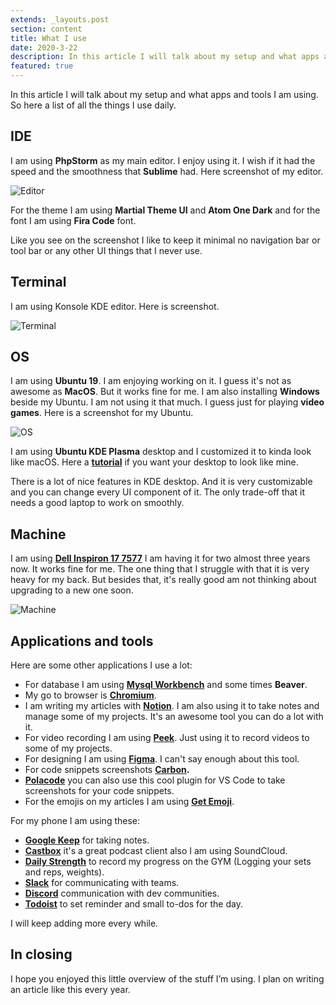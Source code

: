 ```yaml
---
extends: _layouts.post
section: content
title: What I use
date: 2020-3-22
description: In this article I will talk about my setup and what apps and tools I am using. So here a list of all the things I use daily.
featured: true
---
```


In this article I will talk about my setup and what apps and tools I am using. So here a list of all the things I use daily.

## IDE

I am using **PhpStorm** as my main editor. I enjoy using it. I wish if it had the speed and the smoothness that **Sublime** had. Here screenshot of my editor.

![Editor](/assets/img/what-i-use/editor.jpeg)

For the theme I am using **Martial Theme UI** and **Atom One Dark** and for the font I am using **Fira Code** font. 

Like you see on the screenshot I like to keep it minimal no navigation bar or tool bar or any other UI things that I never use.

## Terminal

I am using Konsole KDE editor. Here is screenshot.

![Terminal](/assets/img/what-i-use/terminal.jpeg)

## OS

I am using **Ubuntu 19**. I am enjoying working on it. I guess it's not as awesome as **MacOS**. But it works fine for me. I am also installing **Windows** beside my Ubuntu. I am not using it that much. I guess just for playing **video games**. Here is a screenshot for my Ubuntu.

![OS](/assets/img/what-i-use/os.jpeg)

I am using **Ubuntu KDE Plasma** desktop and I customized it to kinda look like macOS. Here a [**tutorial**](https://www.youtube.com/watch?v=OBCBqEC6sS8&t) if you want your desktop to look like mine.

There is a lot of nice features in KDE desktop. And it is very customizable and you can change every UI component of it. The only trade-off that it needs a good laptop to work on smoothly.

## Machine

I am using **[Dell Inspiron 17 7577](https://www.notebookcheck.net/Dell-Inspiron-15-7000-7577-i7-7700HQ-GTX-1060-Max-Q-4K-UHD-Laptop-Review.282650.0.html)** I am having it for two almost three years now. It works fine for me. The one thing that I struggle with that it is very heavy for my back. But besides that, it's really good am not thinking about upgrading to a new one soon.

![Machine](/assets/img/what-i-use/machine.jpeg)

## Applications and tools

Here are some other applications I use a lot:

- For database I am using **[Mysql Workbench](https://dev.mysql.com/downloads/workbench/)** and some times **Beaver**.
- My go to browser is **[Chromium](https://itsfoss.com/install-chromium-ubuntu/)**.
- I am writing my articles with **[Notion](https://www.notion.so/)**. I am also using it to take notes and manage some of my projects. It's an awesome tool you can do a lot with it.
- For video recording I am using **[Peek](https://github.com/phw/peek)**. Just using it to record videos to some of my projects.
- For designing I am using **[Figma](https://www.figma.com/)**. I can't say enough about this tool.
- For code snippets screenshots **[Carbon](https://carbon.now.sh/).**
- **[Polacode](https://github.com/octref/polacode)** you can also use this cool plugin for VS Code to take screenshots for your code snippets.
- For the emojis on my articles I am using **[Get Emoji](https://getemoji.com/)**.

For my phone I am using these:

- **[Google Keep](https://keep.google.com/)** for taking notes.
- **[Castbox](https://castbox.fm/)** it's a great podcast client also I am using SoundCloud.
- **[Daily Strength](https://play.google.com/store/apps/details?id=com.anthonyng.workoutapp&hl=en_US)** to record my progress on the GYM (Logging your sets and reps, weights).
- **[Slack](https://slack.com/)** for communicating with teams.
- **[Discord](https://discordapp.com/)** communication with dev communities.
- **[Todoist](https://todoist.com/)** to set reminder and small to-dos for the day.

I will keep adding more every while. 

## In closing

I hope you enjoyed this little overview of the stuff I’m using. I plan on writing an article like this every year.